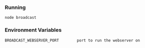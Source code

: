 ### Running

```
node broadcast
```

### Environment Variables

```
BROADCAST_WEBSERVER_PORT		port to run the webserver on
```
